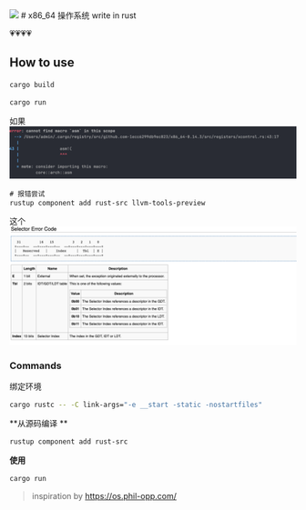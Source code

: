 
<img src="https://cdn.dribbble.com/users/763/screenshots/1409522/her_dribbble.jpg" />
# x86_64 操作系统 write in rust

💗💗💗💗


## How to use

```sh
cargo build
```

```sh
cargo run
```

如果
![img.png](doc/img.png)

```shell
# 报错尝试
rustup component add rust-src llvm-tools-preview
```

这个
![img.png](doc/img1.png)

### Commands

绑定环境

```sh
cargo rustc -- -C link-args="-e __start -static -nostartfiles"
```

**从源码编译 **

```sh
rustup component add rust-src
```

**使用**


```sh
cargo run
```


> inspiration by https://os.phil-opp.com/
